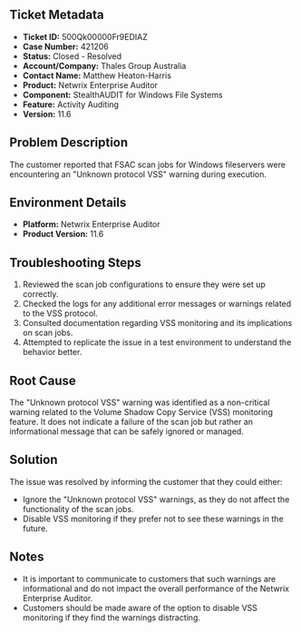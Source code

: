 ## Ticket Metadata
- **Ticket ID:** 500Qk00000Fr9EDIAZ
- **Case Number:** 421206
- **Status:** Closed - Resolved
- **Account/Company:** Thales Group Australia
- **Contact Name:** Matthew Heaton-Harris
- **Product:** Netwrix Enterprise Auditor
- **Component:** StealthAUDIT for Windows File Systems
- **Feature:** Activity Auditing
- **Version:** 11.6

## Problem Description
The customer reported that FSAC scan jobs for Windows fileservers were encountering an "Unknown protocol VSS" warning during execution.

## Environment Details
- **Platform:** Netwrix Enterprise Auditor
- **Product Version:** 11.6

## Troubleshooting Steps
1. Reviewed the scan job configurations to ensure they were set up correctly.
2. Checked the logs for any additional error messages or warnings related to the VSS protocol.
3. Consulted documentation regarding VSS monitoring and its implications on scan jobs.
4. Attempted to replicate the issue in a test environment to understand the behavior better.

## Root Cause
The "Unknown protocol VSS" warning was identified as a non-critical warning related to the Volume Shadow Copy Service (VSS) monitoring feature. It does not indicate a failure of the scan job but rather an informational message that can be safely ignored or managed.

## Solution
The issue was resolved by informing the customer that they could either:
- Ignore the "Unknown protocol VSS" warnings, as they do not affect the functionality of the scan jobs.
- Disable VSS monitoring if they prefer not to see these warnings in the future.

## Notes
- It is important to communicate to customers that such warnings are informational and do not impact the overall performance of the Netwrix Enterprise Auditor.
- Customers should be made aware of the option to disable VSS monitoring if they find the warnings distracting.